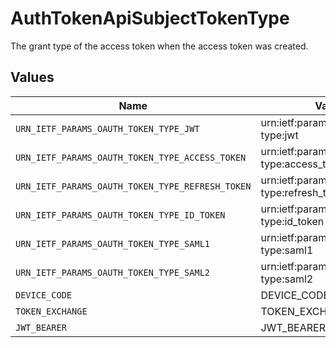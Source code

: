 # AuthTokenApiSubjectTokenType

The grant type of the access token when the access token was created.



## Values

| Name                                             | Value                                            |
| ------------------------------------------------ | ------------------------------------------------ |
| `URN_IETF_PARAMS_OAUTH_TOKEN_TYPE_JWT`           | urn:ietf:params:oauth:token-type:jwt             |
| `URN_IETF_PARAMS_OAUTH_TOKEN_TYPE_ACCESS_TOKEN`  | urn:ietf:params:oauth:token-type:access_token    |
| `URN_IETF_PARAMS_OAUTH_TOKEN_TYPE_REFRESH_TOKEN` | urn:ietf:params:oauth:token-type:refresh_token   |
| `URN_IETF_PARAMS_OAUTH_TOKEN_TYPE_ID_TOKEN`      | urn:ietf:params:oauth:token-type:id_token        |
| `URN_IETF_PARAMS_OAUTH_TOKEN_TYPE_SAML1`         | urn:ietf:params:oauth:token-type:saml1           |
| `URN_IETF_PARAMS_OAUTH_TOKEN_TYPE_SAML2`         | urn:ietf:params:oauth:token-type:saml2           |
| `DEVICE_CODE`                                    | DEVICE_CODE                                      |
| `TOKEN_EXCHANGE`                                 | TOKEN_EXCHANGE                                   |
| `JWT_BEARER`                                     | JWT_BEARER                                       |
